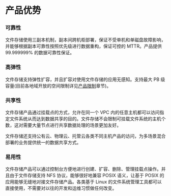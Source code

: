 

# 产品优势

### 可靠性
文件存储使用三副本机制，副本间跨机柜部署，保证不受单机和单磁盘故障影响，并能够根据副本可靠性按照优先级进行数据重构，保证可控的 MTTR。产品提供 99.999999% 的数据可靠性保证。

### 高弹性
文件存储支持弹性扩容，并且扩容对使用文件存储的应用无感知。支持最大 PB 级容量(目前各地域开放的空间限制详见[产品限制](https://docs.ucloud.cn/storage_cdn/ufs/ufs_manual_instruction/limit)章节)。

### 共享性
文件存储产品通过挂载点的方式，允许在同一个 VPC 内的任意主机都可以访问指定文件系统从而达到数据共享的目的。文件存储不会限制可挂载文件系统的主机个数，这对需要大量节点进行共享数据处理的场景更加友好。

文件存储还支持公有云、物理云、托管云各类不同主机产品的访问，为多场景混合部署的业务提供统一的数据共享方式。

### 易用性
文件存储产品可以通过控制台方便地进行创建、扩容、删除、管理挂载点操作。并且由于文件存储支持 NFS 协议，能够很好地兼容 POSIX 语义，让基于 POSIX 的应用能够无缝地对接文件存储产品。各类基于 Linux 的文件系统管理工具都可以直接使用，不需要对以往的开发和运维习惯做任何改变。
